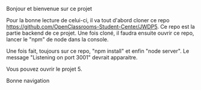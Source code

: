 Bonjour et bienvenue sur ce projet 

Pour la bonne lecture de celui-ci, il va tout d'abord cloner ce repo https://github.com/OpenClassrooms-Student-Center/JWDP5. 
Ce repo est la partie backend de ce projet.
Une fois cloné, il faudra ensuite ouvrir ce repo, lancer le "npm" de node dans la console.

Une fois fait, toujours sur ce repo, "npm install" et enfin "node server".
Le message "Listening on port 3001" devrait apparaitre. 

Vous pouvez ouvrir le projet 5.

Bonne navigation
